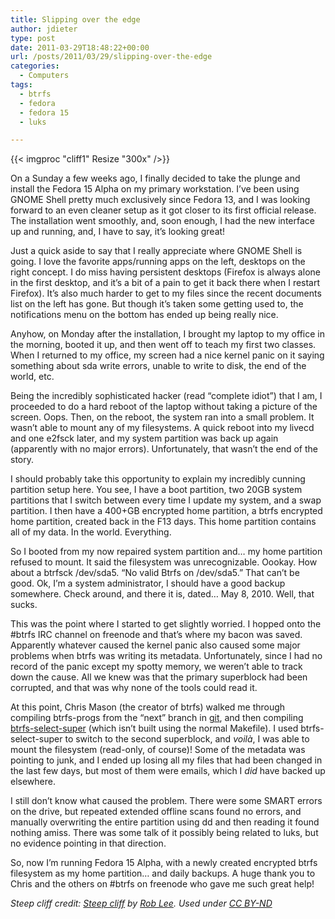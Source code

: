 ```yaml
---
title: Slipping over the edge
author: jdieter
type: post
date: 2011-03-29T18:48:22+00:00
url: /posts/2011/03/29/slipping-over-the-edge
categories:
  - Computers
tags:
  - btrfs
  - fedora
  - fedora 15
  - luks

---
```

{{< imgproc "cliff1" Resize "300x" />}}

On a Sunday a few weeks ago, I finally decided to take the plunge and install the Fedora 15 Alpha on my primary workstation. I&#8217;ve been using GNOME Shell pretty much exclusively since Fedora 13, and I was looking forward to an even cleaner setup as it got closer to its first official release. The installation went smoothly, and, soon enough, I had the new interface up and running, and, I have to say, it&#8217;s looking great!

Just a quick aside to say that I really appreciate where GNOME Shell is going. I love the favorite apps/running apps on the left, desktops on the right concept. I do miss having persistent desktops (Firefox is always alone in the first desktop, and it&#8217;s a bit of a pain to get it back there when I restart Firefox). It&#8217;s also much harder to get to my files since the recent documents list on the left has gone. But though it&#8217;s taken some getting used to, the notifications menu on the bottom has ended up being really nice.

Anyhow, on Monday after the installation, I brought my laptop to my office in the morning, booted it up, and then went off to teach my first two classes. When I returned to my office, my screen had a nice kernel panic on it saying something about sda write errors, unable to write to disk, the end of the world, etc.

Being the incredibly sophisticated hacker (read &#8220;complete idiot&#8221;) that I am, I proceeded to do a hard reboot of the laptop without taking a picture of the screen. Oops. Then, on the reboot, the system ran into a small problem. It wasn&#8217;t able to mount any of my filesystems. A quick reboot into my livecd and one e2fsck later, and my system partition was back up again (apparently with no major errors). Unfortunately, that wasn&#8217;t the end of the story.

I should probably take this opportunity to explain my incredibly cunning partition setup here. You see, I have a boot partition, two 20GB system partitions that I switch between every time I update my system, and a swap partition. I then have a 400+GB encrypted home partition, a btrfs encrypted home partition, created back in the F13 days. This home partition contains all of my data. In the world. Everything.

So I booted from my now repaired system partition and&#8230; my home partition refused to mount. It said the filesystem was unrecognizable. Oookay. How about a btrfsck /dev/sda5. &#8220;No valid Btrfs on /dev/sda5.&#8221; That can&#8217;t be good. Ok, I&#8217;m a system administrator, I should have a good backup somewhere. Check around, and there it is, dated&#8230; May 8, 2010. Well, that sucks.

This was the point where I started to get slightly worried. I hopped onto the #btrfs IRC channel on freenode and that&#8217;s where my bacon was saved. Apparently whatever caused the kernel panic also caused some major problems when btrfs was writing its metadata. Unfortunately, since I had no record of the panic except my spotty memory, we weren&#8217;t able to track down the cause. All we knew was that the primary superblock had been corrupted, and that was why none of the tools could read it.

At this point, Chris Mason (the creator of btrfs) walked me through compiling btrfs-progs from the &#8220;next&#8221; branch in [git][2], and then compiling [btrfs-select-super][3] (which isn&#8217;t built using the normal Makefile). I used btrfs-select-super to switch to the second superblock, and _voilà_, I was able to mount the filesystem (read-only, of course)! Some of the metadata was pointing to junk, and I ended up losing all my files that had been changed in the last few days, but most of them were emails, which I _did_ have backed up elsewhere.

I still don&#8217;t know what caused the problem. There were some SMART errors on the drive, but repeated extended offline scans found no errors, and manually overwriting the entire partition using dd and then reading it found nothing amiss. There was some talk of it possibly being related to luks, but no evidence pointing in that direction.

So, now I&#8217;m running Fedora 15 Alpha, with a newly created encrypted btrfs filesystem as my home partition&#8230; and daily backups. A huge thank you to Chris and the others on #btrfs on freenode who gave me such great help!

_Steep cliff credit: [Steep cliff][4] by [Rob Lee][5]. Used under [CC BY-ND][6]_

 [2]: https://btrfs.wiki.kernel.org/index.php/Btrfs_source_repositories#btrfs-progs_Git_Repository
 [3]: http://git.kernel.org/?p=linux/kernel/git/mason/btrfs-progs-unstable.git;a=blob;f=btrfs-select-super.c;h=f12f36ce29f5060ebcfc9ae5268f70ea85ee7e5b;hb=refs/heads/next
 [4]: http://www.flickr.com/photos/roblee/7093383/
 [5]: http://www.flickr.com/photos/roblee/
 [6]: http://creativecommons.org/licenses/by-nd/2.0/deed.en
